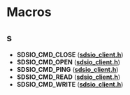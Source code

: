 
# Macros



## s

* **SDSIO\_CMD\_CLOSE** ([**sdsio\_client.h**](sdsio__client_8h.md))
* **SDSIO\_CMD\_OPEN** ([**sdsio\_client.h**](sdsio__client_8h.md))
* **SDSIO\_CMD\_PING** ([**sdsio\_client.h**](sdsio__client_8h.md))
* **SDSIO\_CMD\_READ** ([**sdsio\_client.h**](sdsio__client_8h.md))
* **SDSIO\_CMD\_WRITE** ([**sdsio\_client.h**](sdsio__client_8h.md))




